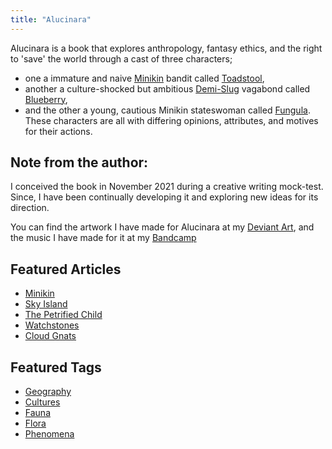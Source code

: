 ```yaml
---
title: "Alucinara"
---
```

Alucinara is a book that explores anthropology, fantasy ethics, and the right to 'save' the world through a cast of three characters;
- one a immature and naive [Minikin](species/fauna/sapient/minikin.md) bandit called [Toadstool](characters/toadstool.md),
- another a culture-shocked but ambitious [Demi-Slug](species/demi-slug.md) vagabond called [Blueberry](characters/blueberry.md),
- and the other a young, cautious Minikin stateswoman called [Fungula](characters/fungula.md).
These characters are all with differing opinions, attributes, and motives for their actions.

## Note from the author:
I conceived the book in November 2021 during a creative writing mock-test. Since, I have been continually developing it and exploring new ideas for its direction.

You can find the artwork I have made for Alucinara at my [Deviant Art](https://www.deviantart.com/pyxelmusic), and the music I have made for it at my [Bandcamp](https://pyxelm.bandcamp.com)

## Featured Articles
- [Minikin](species/fauna/sapient/minikin.md)
- [Sky Island](phenomena/sky-islands.md)
- [The Petrified Child](deities/the-petrified-child.md)
- [Watchstones](phenomena/watchstones.md)
- [Cloud Gnats](phenomena/cloud-gnats.md)

## Featured Tags
- [Geography](tags/geography)
- [Cultures](tags/culture)
- [Fauna](tags/fauna)
- [Flora](tags/flora)
- [Phenomena](tags/phenomena)